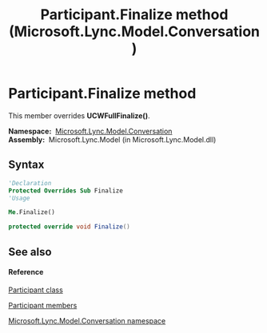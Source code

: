 ﻿---
title: Participant.Finalize method  (Microsoft.Lync.Model.Conversation)
TOCTitle: 'Finalize method '
ms:assetid: M:Microsoft.Lync.Model.Conversation.Participant.Finalize_DI_3_UC_OCS14MrefLyncWPF
ms:mtpsurl: https://msdn.microsoft.com/en-us/library/microsoft.lync.model.conversation.participant.finalize_di_3_uc_ocs14mreflyncwpf(v=office.15)
ms:contentKeyID: 48599431
ms.date: 07/28/2014
mtps_version: v=office.15
f1_keywords:
- Microsoft.Lync.Model.Conversation.Participant.Finalize
dev_langs:
- CSharp
- JScript
- VB
- other
---

# Participant.Finalize method

This member overrides **UCWFullFinalize()**.

**Namespace:**  [Microsoft.Lync.Model.Conversation](microsoft-lync-model-conversation-namespace_2.md)  
**Assembly:**  Microsoft.Lync.Model (in Microsoft.Lync.Model.dll)

## Syntax

``` vb
'Declaration
Protected Overrides Sub Finalize
'Usage

Me.Finalize()
```

``` csharp
protected override void Finalize()
```

## See also

#### Reference

[Participant class](participant-class-microsoft-lync-model-conversation_2.md)

[Participant members](participant-members-microsoft-lync-model-conversation_2.md)

[Microsoft.Lync.Model.Conversation namespace](microsoft-lync-model-conversation-namespace_2.md)

